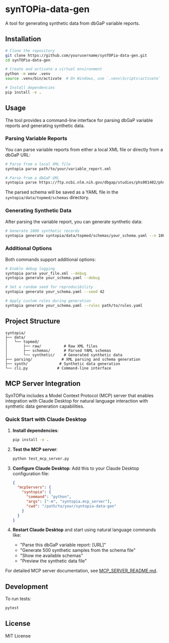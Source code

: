 # synTOPia-data-gen

A tool for generating synthetic data from dbGaP variable reports.

## Installation

```bash
# Clone the repository
git clone https://github.com/yourusername/synTOPia-data-gen.git
cd synTOPia-data-gen

# Create and activate a virtual environment
python -m venv .venv
source .venv/bin/activate  # On Windows, use `.venv\Scripts\activate`

# Install dependencies
pip install -e .
```

## Usage

The tool provides a command-line interface for parsing dbGaP variable reports and generating synthetic data.

### Parsing Variable Reports

You can parse variable reports from either a local XML file or directly from a dbGaP URL:

```bash
# Parse from a local XML file
syntopia parse path/to/your/variable_report.xml

# Parse from a dbGaP URL
syntopia parse https://ftp.ncbi.nlm.nih.gov/dbgap/studies/phs001402/phs001402.v3.p1/pheno_variable_summaries/phs001402.v3.pht008239.v1.p1.TOPMed_WGS_Mayo_VTE_Subject_Phenotypes.var_report.xml
```

The parsed schema will be saved as a YAML file in the `syntopia/data/topmed/schemas` directory.

### Generating Synthetic Data

After parsing the variable report, you can generate synthetic data:

```bash
# Generate 1000 synthetic records
syntopia generate syntopia/data/topmed/schemas/your_schema.yaml --n 1000 --output syntopia/data/topmed/synthetic
```

### Additional Options

Both commands support additional options:

```bash
# Enable debug logging
syntopia parse your_file.xml --debug
syntopia generate your_schema.yaml --debug

# Set a random seed for reproducibility
syntopia generate your_schema.yaml --seed 42

# Apply custom rules during generation
syntopia generate your_schema.yaml --rules path/to/rules.yaml
```

## Project Structure

```
syntopia/
├── data/
│   └── topmed/
│       ├── raw/          # Raw XML files
│       ├── schemas/      # Parsed YAML schemas
│       └── synthetic/    # Generated synthetic data
├── parsing/             # XML parsing and schema generation
├── synth/              # Synthetic data generation
└── cli.py             # Command-line interface
```

## MCP Server Integration

SynTOPia includes a Model Context Protocol (MCP) server that enables integration with Claude Desktop for natural language interaction with synthetic data generation capabilities.

### Quick Start with Claude Desktop

1. **Install dependencies**:
   ```bash
   pip install -e .
   ```

2. **Test the MCP server**:
   ```bash
   python test_mcp_server.py
   ```

3. **Configure Claude Desktop**:
   Add this to your Claude Desktop configuration file:
   ```json
   {
     "mcpServers": {
       "syntopia": {
         "command": "python",
         "args": ["-m", "syntopia.mcp_server"],
         "cwd": "/path/to/your/syntopia-data-gen"
       }
     }
   }
   ```

4. **Restart Claude Desktop** and start using natural language commands like:
   - "Parse this dbGaP variable report: [URL]"
   - "Generate 500 synthetic samples from the schema file"
   - "Show me available schemas"
   - "Preview the synthetic data file"

For detailed MCP server documentation, see [MCP_SERVER_README.md](MCP_SERVER_README.md).

## Development

To run tests:

```bash
pytest
```

## License

MIT License
